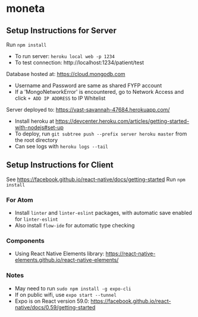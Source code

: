 # moneta

## Setup Instructions for Server
Run `npm install`

* To run server: `heroku local web -p 1234`
* To test connection: http://localhost:1234/patient/test

Database hosted at: https://cloud.mongodb.com

* Username and Password are same as shared FYFP account
* If a 'MongoNetworkError' is encountered, go to Network Access and click `+ ADD IP ADDRESS` to IP Whitelist

Server deployed to: https://vast-savannah-47684.herokuapp.com/

* Install heroku at https://devcenter.heroku.com/articles/getting-started-with-nodejs#set-up
* To deploy, run `git subtree push --prefix server heroku master` from the root directory
* Can see logs with `heroku logs --tail`


## Setup Instructions for Client
See https://facebook.github.io/react-native/docs/getting-started
Run `npm install`

### For Atom
 * Install `linter` and `linter-eslint` packages, with automatic save enabled for `linter-eslint`
 * Also install `flow-ide` for automatic type checking

### Components
 * Using React Native Elements library: https://react-native-elements.github.io/react-native-elements/

### Notes
  * May need to run `sudo npm install -g expo-cli`
  * If on public wifi, use `expo start --tunnel`
  * Expo is on React version 59.0: https://facebook.github.io/react-native/docs/0.59/getting-started
